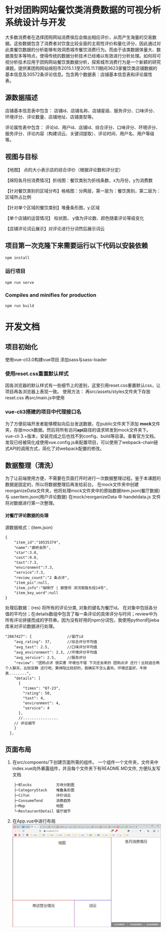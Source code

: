 # 针对团购网站餐饮类消费数据的可视分析系统设计与开发
大多数消费者在选择团购网站消费侯后会做出相应评价，从而产生海量的交易数据。这些数据包含了消费者对饮食比较全面的主观性评价和量化评分，因此通过对此类餐饮数据的分析能够有效洞悉城市餐饮消费行为。而由于该类数据体量大、数据类型多等特点，使得传统的数据分析技术已经难以有效进行分析处理。如何将可视分析技术应用于团购网站餐饮类数据分析，探索城市消费行为是一个新颖的研究课题。提供某团购网站绵阳市2015.1.1至2015.11.11期间3623家餐饮类店铺数据的基本信息及30572条评论信息。包含两个数据表：店铺基本信息表和评论属性表。
## 源数据描述
店铺基本信息表中包含：
店铺id、店铺名称、店铺星级、服务评分、口味评分、环境评分、评论数量、店铺地址、店铺类型等。

评论属性表中包含：
评论id、用户id、店铺id、综合评分、口味评分、环境评分、服务评分、评论内容（构建词云、关键词提取）、评论时间、用户名、用户等级等。

## 视图与目标

【地图】 点的大小表示店的综合评价（根据评论数和评分定）

【绵阳各月份消费情况】折线图：餐饮类别为折线条数，x为月份，y为消费数

【针对餐饮类别的区域分布】格格图：分两层，第一层为：餐饮类别，第二层为：区域所占比例

【针对单个区域的餐饮类别】堆叠条形图，y:区域

【单个店铺的运营情况】 柱状图， y值为评论数、颜色随着评论等级变化

【店铺评论词云展示】对评论进行分词然后展示词云

## 项目第一次克隆下来需要运行以下代码以安装依赖
```
npm install
```

### 运行项目
```
npm run serve
```

### Compiles and minifies for production
```
npm run build
```

# 开发文档

## 项目初始化
使用vue-cli3.0构建vue项目
添加sass与sass-loader

### 使用reset.css重置默认样式
因各浏览器的默认样式有一些细节上的差别，这里引用reset.css重置默认css，让项目再各浏览器上表现一致。
使用方法：
再src/assets/styles文件夹下存放reset.css 再src/main.js中使用

### vue-cli3搭建的项目中代理接口名
为了方便前端开发者能够模拟向后台发送数据，在public文件夹下添加 **mock**文件夹，存放mock数据。然后将所有访问**api**路径的请求转发到mock文件夹下。
vue-cli 3.+版本，安装完成之后也找不到config、build等目录。查看官方文档，发现已经被简化成使用vue.config.js来配置项目，可以使用了webpack-chain链式API的调用方式，简化了对webpack配置的修改。

## 数据整理（清洗）
为了让前端使用方便，不需要在页面打开时进行一次数据整理过程。鉴于本课题的数据是固定的，所以将数据整理后再发给前台。
在mock文件夹中创建reorganizeData文件夹，他将处理mock文件夹中的原始数据item.json(餐厅数据) 与 useritem.json(用户评论数据)
在mock/reorganizeData 中 handeldata.js 文件将对数据进行第一次整理。
#### 对餐厅评论数据的处理
源数据格式：(item.json)
```
{
    "item_id":"10535374",
    "name":"廊桥会所",
    "star":3.0,
    "cost":0.0,
    "tast":7.3,
    "environment":7.3,
    "service":7.3,
    "review_count":"2 条点评",
    "item_pic":null,
    "item_info":"咖啡厅 | 御营坝 滨河南路东段14号",
    "item_key_word":null
}
```
处理后数据：(res)
将所有的评论分类, 对象的键名为餐厅id。 在对象中包括各分值的平均分；在details数组中包含了每一条评论的具体评分与时间；review中为所有评论拼接而成的字符串。因为没有好用的npm分词包，我使用python的jieba库来对评论数据进行处理。
```
"2067427": {                //餐厅id
    "avg_rating": 37,       //综合评分平均值
    "avg_tast": 2.5,        //口味评分平均值
    "avg_environment": 2.3, //环境评分平均值
    "avg_service": 2.5,     //服务评分
    "review": "团购点评 很实惠 环境也不错 下次还会来的 团购点评 还行！比较适合两个人聊天，比较安静 还行吧，算绵阳比较好的，我确实不怎么喜欢。环境还蛮好，牛排真........",
    "details": [
      {
        "times": "07-23",
        "rating": 50,
        "tast": 4,
        "environment": 4,
        "service": 4
      },
      //................
    // 评论细节
    ]
  },
```


## 页面布局

1. 在src/compoents/下创建页面所需的组件。
   一个组件一个文件夹，文件夹中index.vue向外暴露组件，并且每个文件夹下有README.MD文件, 方便队友写文档
```
    ├─Blocks           方块分割图
    ├─CategoryStack    堆叠条形图
    ├─CiYun            评价词云
    ├─ConsumeTend      消费趋势
    ├─Map              地图
    └─RestaurantDetail 餐厅细节
```
2. 在App.vue中进行布局
   ![layout](./IMG/layout.png)